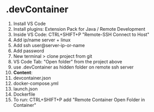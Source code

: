# .devContainer

1) Install VS Code
2) Install plugins: Extension Pack for Java / Remote Development
3) Inside VS Code: CTRL+SHIFT+P "Remote-SSH Connect to Host"
4) Add ip/name server + linux
5) Add ssh user@server-ip-or-name
6) Add password
7) New terminal > clone project from git
8) VS Code Tab: "Open folder" from the project above 
9) use .devContainer as hidden folder on remote ssh server
10) **Content**:
11) devcontainer.json
12) docker-compose.yml
13) launch.json
14) Dockerfile
15) To run: CTRL+SHIFT+P add "Remote Container Open Folder in Container"
